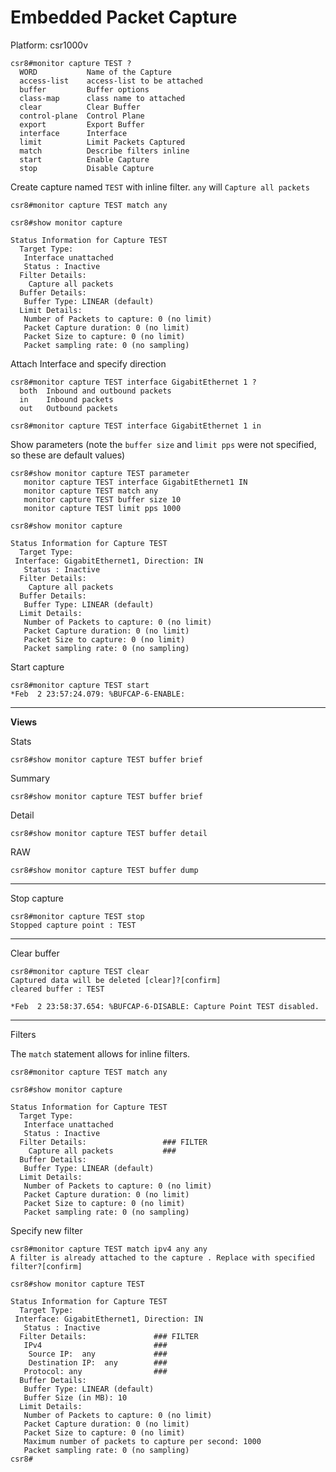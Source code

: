 # Embedded Packet Capture

Platform: csr1000v


```
csr8#monitor capture TEST ?         
  WORD           Name of the Capture
  access-list    access-list to be attached 
  buffer         Buffer options
  class-map      class name to attached 
  clear          Clear Buffer
  control-plane  Control Plane 
  export         Export Buffer
  interface      Interface
  limit          Limit Packets Captured
  match          Describe filters inline
  start          Enable Capture
  stop           Disable Capture 
```

Create capture named ```TEST``` with inline filter.  ```any``` will ```Capture all packets```

```
csr8#monitor capture TEST match any

csr8#show monitor capture          

Status Information for Capture TEST
  Target Type: 
   Interface unattached 
   Status : Inactive
  Filter Details: 
    Capture all packets
  Buffer Details: 
   Buffer Type: LINEAR (default)
  Limit Details: 
   Number of Packets to capture: 0 (no limit)
   Packet Capture duration: 0 (no limit)
   Packet Size to capture: 0 (no limit)
   Packet sampling rate: 0 (no sampling)
```

Attach Interface and specify direction

```
csr8#monitor capture TEST interface GigabitEthernet 1 ?
  both  Inbound and outbound packets
  in    Inbound packets
  out   Outbound packets

csr8#monitor capture TEST interface GigabitEthernet 1 in
```

Show parameters (note the ```buffer size``` and ```limit pps``` were not specified, so these are default values)

```
csr8#show monitor capture TEST parameter 
   monitor capture TEST interface GigabitEthernet1 IN
   monitor capture TEST match any
   monitor capture TEST buffer size 10
   monitor capture TEST limit pps 1000
```

```
csr8#show monitor capture                               

Status Information for Capture TEST
  Target Type: 
 Interface: GigabitEthernet1, Direction: IN
   Status : Inactive
  Filter Details: 
    Capture all packets
  Buffer Details: 
   Buffer Type: LINEAR (default)
  Limit Details: 
   Number of Packets to capture: 0 (no limit)
   Packet Capture duration: 0 (no limit)
   Packet Size to capture: 0 (no limit)
   Packet sampling rate: 0 (no sampling)
```

Start capture

```
csr8#monitor capture TEST start 
*Feb  2 23:57:24.079: %BUFCAP-6-ENABLE:  
```

------

**Views**

Stats

```
csr8#show monitor capture TEST buffer brief   
```

Summary

```
csr8#show monitor capture TEST buffer brief   
```

Detail

```
csr8#show monitor capture TEST buffer detail   
```

RAW

```
csr8#show monitor capture TEST buffer dump
```

-------

Stop capture

```
csr8#monitor capture TEST stop             
Stopped capture point : TEST
```


--------

Clear buffer

```
csr8#monitor capture TEST clear 
Captured data will be deleted [clear]?[confirm]
cleared buffer : TEST

*Feb  2 23:58:37.654: %BUFCAP-6-DISABLE: Capture Point TEST disabled.
```


------------

Filters

The ```match``` statement allows for inline filters.

```
csr8#monitor capture TEST match any

csr8#show monitor capture          

Status Information for Capture TEST
  Target Type: 
   Interface unattached 
   Status : Inactive
  Filter Details:                 ### FILTER
    Capture all packets           ### 
  Buffer Details: 
   Buffer Type: LINEAR (default)
  Limit Details: 
   Number of Packets to capture: 0 (no limit)
   Packet Capture duration: 0 (no limit)
   Packet Size to capture: 0 (no limit)
   Packet sampling rate: 0 (no sampling)
```

Specify new filter

```
csr8#monitor capture TEST match ipv4 any any 
A filter is already attached to the capture . Replace with specified filter?[confirm]

csr8#show monitor capture TEST

Status Information for Capture TEST
  Target Type: 
 Interface: GigabitEthernet1, Direction: IN
   Status : Inactive
  Filter Details:               ### FILTER
   IPv4                         ###
    Source IP:  any             ###
    Destination IP:  any        ###
   Protocol: any                ###
  Buffer Details: 
   Buffer Type: LINEAR (default)
   Buffer Size (in MB): 10
  Limit Details: 
   Number of Packets to capture: 0 (no limit)
   Packet Capture duration: 0 (no limit)
   Packet Size to capture: 0 (no limit)
   Maximum number of packets to capture per second: 1000
   Packet sampling rate: 0 (no sampling)
csr8#
```
